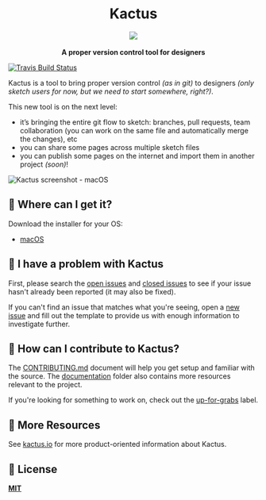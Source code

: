 <h1 align="center">Kactus</h1>

<div align="center">
  <img src="https://avatars0.githubusercontent.com/u/22014617?v=3&u=89e1d1c468b5abb12e2c8a1233bb08f3d3222db9&s=200" />
</div>
<br />
<div align="center">
  <strong>A proper version control tool for designers</strong>
</div>


[![Travis Build Status](https://travis-ci.org/kactus-io/kactus.svg?branch=master)](https://travis-ci.org/kactus-io/kactus)

Kactus is a tool to bring proper version control _(as in git)_ to designers _(only sketch users for now, but we need to start somewhere, right?)_.

This new tool is on the next level:
- it’s bringing the entire git flow to sketch: branches, pull requests, team collaboration (you can work on the same file and automatically merge the changes), etc
- you can share some pages across multiple sketch files
- you can publish some pages on the internet and import them in another project _(soon)_!


![Kactus screenshot - macOS](https://user-images.githubusercontent.com/3254314/27239695-4615f8f2-52d2-11e7-99df-48867813a49c.png)

## :cactus: Where can I get it?

Download the installer for your OS:

 - [macOS](https://github.com/kactus-io/kactus/releases)


## :cactus: I have a problem with Kactus

First, please search the [open issues](https://github.com/kactus-io/kactus/issues?q=is%3Aopen)
and [closed issues](https://github.com/kactus-io/kactus/issues?q=is%3Aclosed)
to see if your issue hasn't already been reported (it may also be fixed).

If you can't find an issue that matches what you're seeing, open a [new issue](https://github.com/kactus-io/kactus/issues/new)
and fill out the template to provide us with enough information to investigate
further.

## :cactus: How can I contribute to Kactus?

The [CONTRIBUTING.md](./CONTRIBUTING.md) document will help you get setup and
familiar with the source. The [documentation](docs/) folder also contains more
resources relevant to the project.

If you're looking for something to work on, check out the [up-for-grabs](https://github.com/kactus-io/kactus/issues?q=is%3Aopen+is%3Aissue+label%3Aup-for-grabs) label.

## :cactus: More Resources

See [kactus.io](https://kactus.io) for more product-oriented
information about Kactus.

## :cactus: License

**[MIT](LICENSE)**
